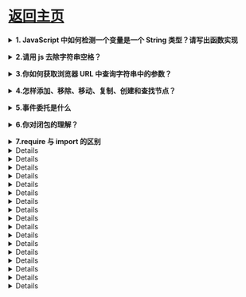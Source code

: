 # [返回主页](../README.md)

<b><details><summary>1. JavaScript 中如何检测一个变量是一个 String 类型？请写出函数实现</summary></b>

typeof(obj) === "string"
typeof obj === "string"
obj.constructor === String

</details>

<b><details><summary>2.请用 js 去除字符串空格？</summary></b>

方法一：使用 replace 正则匹配的方法
方法二：使用 str.trim()方法
方法三：使用 jquery,\$.trim(str)方法

</details>

<b><details><summary>3.你如何获取浏览器 URL 中查询字符串中的参数？</summary></b>

```

function showWindowHref(){
    var sHref = window.location.href;
    var args = sHref.split('?');
    if(args[0] == sHref){
        return "";
    }
    var arr = args[1].split('&');
    var obj = {};
    for(var i = 0;i< arr.length;i++){
        var arg = arr[i].split('=');
        obj[arg[0]] = arg[1];
    }
    return obj;
}
var href = showWindowHref(); // obj
console.log(href['name']); // xiaoming

```

</details>

<b><details><summary>4.怎样添加、移除、移动、复制、创建和查找节点？</summary></b>

1）创建新节点

createDocumentFragment() //创建一个 DOM 片段
　　 createElement() //创建一个具体的元素
　　 createTextNode() //创建一个文本节点

2）添加、移除、替换、插入
　　 appendChild() //添加
　　 removeChild() //移除
　　 replaceChild() //替换
　　 insertBefore() //插入

3）查找
　　 getElementsByTagName() //通过标签名称
　　 getElementsByName() //通过元素的 Name 属性的值
　　 getElementById() //通过元素 Id，唯一性

</details>

<b><details><summary>5.事件委托是什么</summary></b>

让利用事件冒泡的原理，让自己的所触发的事件，让他的父元素代替执行！

</details>

<b><details><summary>6.你对闭包的理解？</summary></b>

</details>

<b><details><summary>7.require 与 import 的区别</summary></b>

第一、两者的加载方式不同，require 是在运行时加载，而 import 是在编译时加载

require('./a')(); // a 模块是一个函数，立即执行 a 模块函数

var data = require('./a').data; // a 模块导出的是一个对象

var a = require('./a')[0]; // a 模块导出的是一个数组 ======> 哪都行

import \$ from 'jquery';

import \* as _ from '_';

import {a,b,c} from './a';

import {default as alias, a as a_a, b, c} from './a'; ======>用在开头

第二、规范不同，require 是 CommonJS/AMD 规范，import 是 ESMAScript6+规范

第三、require 特点：社区方案，提供了服务器/浏览器的模块加载方案。非语言层面的标准。只能在运行时确定模块的依赖关系及输入/输出的变量，无法进行静态优化。

import 特点：语言规格层面支持模块功能。支持编译时静态分析，便于 JS 引入宏和类型检验。动态绑定。

</details>
<b><details><summary>javascript对象的几种创建方式</summary></b>

1，工厂模式

2，构造函数模式

3，原型模式

4，混合构造函数和原型模式

5，动态原型模式

6，寄生构造函数模式

7，稳妥构造函数模式

</details>
<b><details><summary>javascript继承的6种方法</summary></b>

1，原型链继承

2，借用构造函数继承

3，组合继承(原型+借用构造)

4，原型式继承

5，寄生式继承

6，寄生组合式继承

详情：JavaScript继承方式详解

</details>
<b><details><summary>javascript里面的继承怎么实现，如何避免原型链上面的对象共享</summary></b>

用构造函数和原型链的混合模式去实现继承，避免对象共享可以参考经典的extend()函数，很多前端框架都有封装的，就是用一个空函数当做中间变量

</details>
<b><details><summary></summary></b>

</details>
<b><details><summary></summary></b>

</details>
<b><details><summary></summary></b>

</details>
<b><details><summary></summary></b>

</details>
<b><details><summary></summary></b>

</details>
<b><details><summary></summary></b>

</details>
<b><details><summary></summary></b>

</details>
<b><details><summary></summary></b>

</details>
<b><details><summary></summary></b>

</details>
<b><details><summary></summary></b>

</details>
<b><details><summary></summary></b>

</details>
<b><details><summary></summary></b>

</details>
<b><details><summary></summary></b>

</details>
<b><details><summary></summary></b>

</details>
